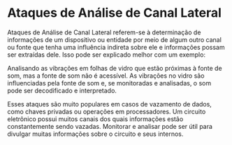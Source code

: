 # Ataques de Análise de Canal Lateral

Ataques de Análise de Canal Lateral referem-se à determinação de informações de um dispositivo ou entidade por meio de algum outro canal ou fonte que tenha uma influência indireta sobre ele e informações possam ser extraídas dele. Isso pode ser explicado melhor com um exemplo:

Analisando as vibrações em folhas de vidro que estão próximas à fonte de som, mas a fonte de som não é acessível. As vibrações no vidro são influenciadas pela fonte de som e, se monitoradas e analisadas, o som pode ser decodificado e interpretado.

Esses ataques são muito populares em casos de vazamento de dados, como chaves privadas ou operações em processadores. Um circuito eletrônico possui muitos canais dos quais informações estão constantemente sendo vazadas. Monitorar e analisar pode ser útil para divulgar muitas informações sobre o circuito e seus internos.
